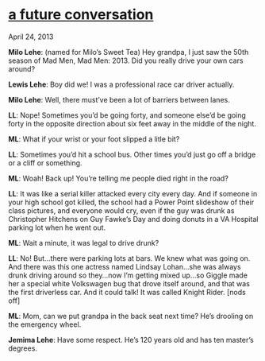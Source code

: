 # [a future conversation](/2013/04/24/a-future-conversation/ "a future conversation")

April 24, 2013

__Milo Lehe__: (named for Milo’s Sweet Tea) Hey grandpa, I just saw the 50th season of Mad Men, Mad Men: 2013. Did you really drive your own cars around?

__Lewis Lehe__: Boy did we! I was a professional race car driver actually.

__Milo Lehe__: Well, there must’ve been a lot of barriers between lanes.

__LL__: Nope! Sometimes you’d be going forty, and someone else’d be going forty in the opposite direction about six feet away in the middle of the night.

__ML__: What if your wrist or your foot slipped a litle bit?

__LL__: Sometimes you’d hit a school bus. Other times you’d just go off a bridge or a cliff or something.

__ML__: Woah! Back up! You’re telling me people died right in the road?

__LL__: It was like a serial killer attacked every city every day. And if someone in your high school got killed, the school had a Power Point slideshow of their class pictures, and everyone would cry, even if the guy was drunk as Christopher Hitchens on Guy Fawke’s Day and doing donuts in a VA Hospital parking lot when he went out.

__ML__: Wait a minute, it was legal to drive drunk?

__LL__: No! But…there were parking lots at bars. We knew what was going on. And there was this one actress named Lindsay Lohan…she was always drunk driving around so they…now I’m getting mixed up…so Giggle made her a special white Volkswagen bug that drove itself around, and that was the first driverless car. And it could talk! It was called Knight Rider. [nods off]

__ML__: Mom, can we put grandpa in the back seat next time? He’s drooling on the emergency wheel.

__Jemima Lehe__: Have some respect. He’s 120 years old and has ten master’s degrees.
